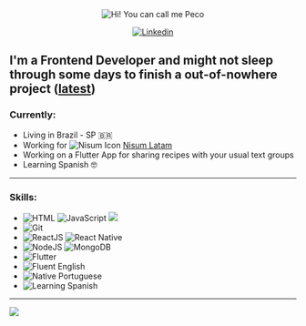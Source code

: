 <div align="center">
    <image src="./images/messagif-loop.gif" alt="Hi! You can call me Peco"/>

<a href="https://www.linkedin.com/in/peco-caballero/">![Linkedin](https://img.shields.io/badge/Linkedin-blue.svg?style=flat&logo=linkedin&logoColor=white)</a>

</div>

## I'm a Frontend Developer and might not sleep through some days to finish a out-of-nowhere project ([latest](https://github.com/PecoCaballero/mine-server-bot))

### Currently:

- Living in Brazil - SP 🇧🇷
- Working for ![Nisum Icon](https://www.nisum.com/hubfs/Nisum-Favicon-16x16-1.png) [Nisum Latam](https://www.nisum.com/es/inicio)
- Working on a Flutter App for sharing recipes with your usual text groups
- Learning Spanish 🤓

---

### Skills:

- ![HTML](https://img.shields.io/badge/HTML-E34F26.svg?style=flat&logo=html5&logoColor=white) ![JavaScript](https://img.shields.io/badge/JavaScript-f7df1e.svg?style=flat&logo=javascript&logoColor=black) ![](https://img.shields.io/badge/CSS-blue.svg?style=flat&logo=css3&logoColor=white)
- ![Git](https://img.shields.io/badge/Git-white.svg?style=flat&logo=git&logoColor=black)
- ![ReactJS](https://img.shields.io/badge/ReactJS-blue.svg?style=flat&logo=react&logoColor=white) ![React Native](https://img.shields.io/badge/React_Native-grey.svg?style=flat&logo=react&logoColor=white)
- ![NodeJS](https://img.shields.io/badge/NodeJS-43853D.svg?style=flat&logo=node.js&logoColor=white) ![MongoDB](https://img.shields.io/badge/MongoDB-4DB33D.svg?style=flat&logo=mongodb&logoColor=white)
- ![Flutter](https://img.shields.io/badge/Flutter-white.svg?style=flat&logo=flutter&logoColor=blue)
- ![Fluent English](https://img.shields.io/badge/English-Fluent-success)
- ![Native Portuguese](https://img.shields.io/badge/Portuguese-Native-blueviolet)
- ![Learning Spanish](https://img.shields.io/badge/Spanish-Learning-informational)

<!-- ![Top Langs](https://github-readme-stats.vercel.app/api/top-langs/?username=PecoCaballero&count_private=true&hide=php) -->

---

<a href="https://github.com/PecoCaballero?tab=repositories">
  <img align="centre" src="https://github-readme-stats.vercel.app/api?username=PecoCaballero&count_private=true&include_all_commits=true&show_icons=true&title_color=007bff&text_color=e7e7e7&icon_color=007bff&bg_color=171c28" />
</a>

<!--
**PecoCaballero/PecoCaballero** is a ✨ _special_ ✨ repository because its `README.md` (this file) appears on your GitHub profile.

Here are some ideas to get you started:

- 🔭 I’m currently working on ...
- 🌱 I’m currently learning ...
- 👯 I’m looking to collaborate on ...
- 🤔 I’m looking for help with ...
- 💬 Ask me about ...
- 📫 How to reach me: ...
- 😄 Pronouns: ...
- ⚡ Fun fact: ...
-->
